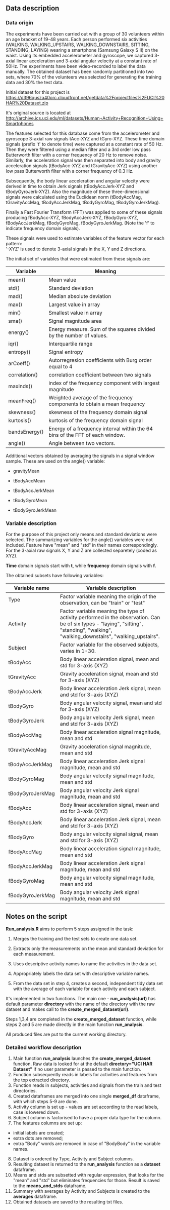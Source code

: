 ## Data description
### Data origin
The experiments have been carried out with a group of 30 volunteers within an age bracket of 19-48 years. Each person performed six activities (WALKING, WALKING_UPSTAIRS, WALKING_DOWNSTAIRS, SITTING, STANDING, LAYING) wearing a smartphone (Samsung Galaxy S II) on the waist. Using its embedded accelerometer and gyroscope, we captured 3-axial linear acceleration and 3-axial angular velocity at a constant rate of 50Hz. The experiments have been video-recorded to label the data manually. The obtained dataset has been randomly partitioned into two sets, where 70% of the volunteers was selected for generating the training data and 30% the test data. 

Initial dataset for this project is <https://d396qusza40orc.cloudfront.net/getdata%2Fprojectfiles%2FUCI%20HAR%20Dataset.zip>

It's original source is located at
<http://archive.ics.uci.edu/ml/datasets/Human+Activity+Recognition+Using+Smartphones>

The features selected for this database come from the accelerometer and gyroscope 3-axial raw signals tAcc-XYZ and tGyro-XYZ. These time domain signals (prefix 't' to denote time) were captured at a constant rate of 50 Hz. Then they were filtered using a median filter and a 3rd order low pass Butterworth filter with a corner frequency of 20 Hz to remove noise. Similarly, the acceleration signal was then separated into body and gravity acceleration signals (tBodyAcc-XYZ and tGravityAcc-XYZ) using another low pass Butterworth filter with a corner frequency of 0.3 Hz. 

Subsequently, the body linear acceleration and angular velocity were derived in time to obtain Jerk signals (tBodyAccJerk-XYZ and tBodyGyroJerk-XYZ). Also the magnitude of these three-dimensional signals were calculated using the Euclidean norm (tBodyAccMag, tGravityAccMag, tBodyAccJerkMag, tBodyGyroMag, tBodyGyroJerkMag). 

Finally a Fast Fourier Transform (FFT) was applied to some of these signals producing fBodyAcc-XYZ, fBodyAccJerk-XYZ, fBodyGyro-XYZ, fBodyAccJerkMag, fBodyGyroMag, fBodyGyroJerkMag. (Note the 'f' to indicate frequency domain signals). 

These signals were used to estimate variables of the feature vector for each pattern:  
'-XYZ' is used to denote 3-axial signals in the X, Y and Z directions.

The initial set of variables that were estimated from these signals are:

Variable|Meaning
--------|-------
mean()| Mean value
std()|Standard deviation
mad()|Median absolute deviation 
max()|Largest value in array
min()|Smallest value in array
sma()|Signal magnitude area
energy()|Energy measure. Sum of the squares divided by the number of values. 
iqr()|Interquartile range 
entropy()|Signal entropy
arCoeff()|Autorregresion coefficients with Burg order equal to 4
correlation()|correlation coefficient between two signals
maxInds()|index of the frequency component with largest magnitude
meanFreq()|Weighted average of the frequency components to obtain a mean frequency
skewness()|skewness of the frequency domain signal 
kurtosis()|kurtosis of the frequency domain signal 
bandsEnergy()|Energy of a frequency interval within the 64 bins of the FFT of each window.
angle()|Angle between two vectors.

Additional vectors obtained by averaging the signals in a signal window sample. These are used on the angle() variable:

* gravityMean

* tBodyAccMean

* tBodyAccJerkMean

* tBodyGyroMean

* tBodyGyroJerkMean

### Variable description
For the purpose of this project only means and standard deviations were selected. The summarizing variables for the angle() variables were not included. Feature have "mean" and "std" in their names correspondingly. For the 3-axial raw signals X, Y and Z are collected separetely (coded as XYZ).

**Time** domain signals start with **t**, while **frequency** domain signals with **f**.

The obtained subsets have following variables:

Variable name        | Variable description
---------------      | --------------------
Type                 | Factor variable meaning the origin of the observation, can be "train" or "test"
Activity             | Factor variable meaning the type of activity performed in the observation. Can be of six types - "laying", "sitting", "standing", "walking", "walking_downstairs", "walking_upstairs".
Subject              | Factor variable for the observed subjects, varies in 1-30.
tBodyAcc        | Body linear acceleration signal, mean and std for 3-axis (XYZ)
tGravityAcc     | Gravity acceleration signal, mean and std for 3-axis (XYZ)
tBodyAccJerk    | Body linear acceleration Jerk signal, mean and std for 3-axis (XYZ)
tBodyGyro       | Body angular velocity signal, mean and std for 3-axis (XYZ)
tBodyGyroJerk   | Body angular velocity Jerk signal, mean and std for 3-axis (XYZ)
tBodyAccMag     | Body linear acceleration signal magnitude, mean and std
tGravityAccMag  | Gravity acceleration signal magnitude, mean and std
tBodyAccJerkMag | Body linear acceleration Jerk signal magnitude, mean and std
tBodyGyroMag    | Body angular velocity signal magnitude, mean and std
tBodyGyroJerkMag| Body angular velocity Jerk signal magnitude, mean and std
fBodyAcc        | Body linear acceleration signal, mean and std for 3-axis (XYZ)
fBodyAccJerk    | Body linear acceleration Jerk signal, mean and std for 3-axis (XYZ)
fBodyGyro       | Body angular velocity signal signal, mean and std for 3-axis (XYZ)
fBodyAccMag     | Body linear acceleration signal magnitude, mean and std
fBodyAccJerkMag | Body linear acceleration Jerk signal magnitude, mean and std
fBodyGyroMag    | Body angular velocity signal magnitude, mean and std
fBodyGyroJerkMag| Body angular velocity Jerk signal magnitude, mean and std

## Notes on the script
**Run_analysis.R** aims to perform 5 steps assigned in the task:

1. Merges the training and the test sets to create one data set.

2. Extracts only the measurements on the mean and standard deviation for each measurement.

3. Uses descriptive activity names to name the activities in the data set.

4. Appropriately labels the data set with descriptive variable names.

5. From the data set in step 4, creates a second, independent tidy data set with the average of each variable for each activity and each subject.


It's implemented in two functions. The main one - **run_analysis(url)** has default parameter **directory** with the name of the directory with the raw dataset and makes call to the **create_merged_dataset(url)**.

Steps 1,3,4 are completed in the **create_merged_dataset** function, while steps 2 and 5 are made directly in the main function **run_analysis**.

All produced files are put to the current working directory.

### Detailed workflow description
1. Main function **run_analysis** launches the **create_merged_dataset** function. Raw data is looked for at the default **directory="UCI HAR Dataset"** if no user parameter is passed to the main function.
2. Function subsequently reads in labels for activities and features from the top extracted directory.
3. Function reads in subjects, activities and signals from the train and test directories.
4. Created dataframes are merged into one single **merged_df** dataframe, with which steps 5-9 are done.
5. Activity column is set up - values are set according to the read labels, case is lowered down.
6. Subject column is factorised to have a proper data type for the column.
7. The features columns are set up:
+ initial labels are created;
+ extra dots are removed;
+ extra "Body" words are removed in case of "BodyBody" in the variable names.
8. Dataset is ordered by Type, Activity and Subject columns.
9. Resulting dataset is returned to the **run_analysis** function as a **dataset** dataframe.
10. Means and stds are subsetted with regular expression, that looks for the "mean" and "std" but eliminates frequencies for those. Result is saved to the **means_and_stds** dataframe.
11. Summary with averages by Activity and Subjects is created to the **averages** dataframe.
12. Obtained datasets are saved to the resulting txt files.